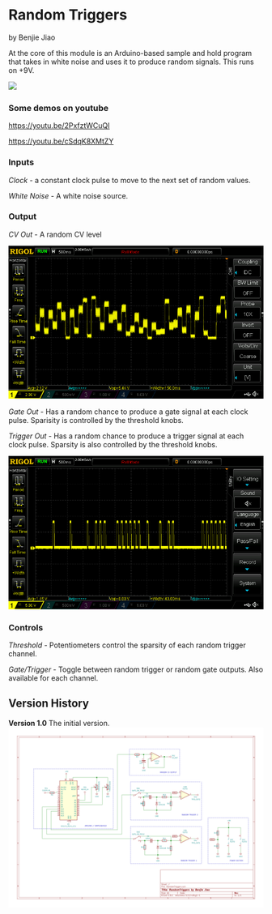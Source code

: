 # Random Triggers
by Benjie Jiao

At the core of this module is an Arduino-based sample and hold program that takes in white noise and uses it to produce random signals. This runs on +9V.

<img src="./Images/RandomTriggers.jpg">

### Some demos on youtube

https://youtu.be/2PxfztWCuQI

https://youtu.be/cSdqK8XMtZY


### Inputs

*Clock* - a constant clock pulse to move to the next set of random values.

*White Noise* - A white noise source. 

### Output

*CV Out* - A random CV level

<img src="./Images/Random CV Output.png">

*Gate Out* - Has a random chance to produce a gate signal at each clock pulse. Sparisity is controlled by the threshold knobs.

*Trigger Out* -  Has a random chance to produce a trigger signal at each clock pulse. Sparsity is also controlled by the threshold knobs.

<img src="./Images/Random Trigger Output.png">

### Controls

*Threshold* - Potentiometers control the sparsity of each random trigger channel.

*Gate/Trigger* - Toggle between random trigger or random gate outputs. Also available for each channel. 

## Version History

**Version 1.0**
The initial version.
<img src="./RandomTriggers 1.0.svg">
